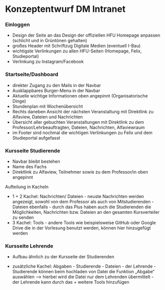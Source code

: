 # Konzeptentwurf DM Intranet

### Einloggen
- Design der Seite an das Design der offiziellen HFU Homepage anpassen (schlicht und in Grüntönen gehalten)
- großes Header mit Schriftzug Digitale Medien (eventuell I-Bau)
- wichtigste Verlinkungen zu allen HFU-Seiten (Homepage, Felix, Studieportal)
- Verlinkung zu Instagram/Facebook

### Startseite/Dashboard
- direkter Zugang zu den Mails in der Navbar
- Ausklappbares Burger-Menu in der Navbar
- Aktuelle wichtige Informationen oben angepinnt (Organisatorische Dinge)
- Stundenplan mit Wochenübersicht 
- Rechts daneben Ansicht der nächsten Veranstaltung mit Direktlink zu Alfaview, Dateien und Nachrichten
- Übersicht aller gebuchten Veranstaltungen mit Direktlink zu dem Professor/Lehrbeauftragten, Dateien, Nachrichten, Alfaviewraum
- im Footer sind nochmal die wichtigen Verlinkungen zu Felix und dem Studieportal aufgefasst

### Kursseite Studierende
- Navbar bleibt bestehen
- Name des Fachs 
- Direktlink zu Alfaview, Teilnehmer sowie zu dem Professor/in oben angepinnt

Aufteilung in Kacheln 
- 1 + 2 Kachel: Nachrichten/ Dateien
		- neuste Nachrichten werden angezeigt, sowohl von dem Professor als auch von Mitstudierenden
		- Dateien ebenfalls 
		- durch das Plus haben auch die Studierenden die Möglichkeiten, Nachrichten bzw. Dateien an den gesamten 			Kursverteiler zu senden
 - 3 Kachel: Tools
		- andere Tools wie beispielsweise GitHub oder Google Drive die in der Vorlesung benutzt werden, können hier 			hinzugefügt werden


### Kursseite Lehrende

- Aufbau ähnlich zu der Kursseite der Studierenden

- zusätzliche Kachel: Abgaben
			- Studierende 
			- Dateien 
			- der Lehrende
		    - Studierende können beim hochladen von Datei die Funktion „Abgabe“ auswählen
		    —> hierbei wird die Datei nur dem Lehrenden übermittelt
		    - der Lehrende kann durch das + weitere Tools hinzufügen


